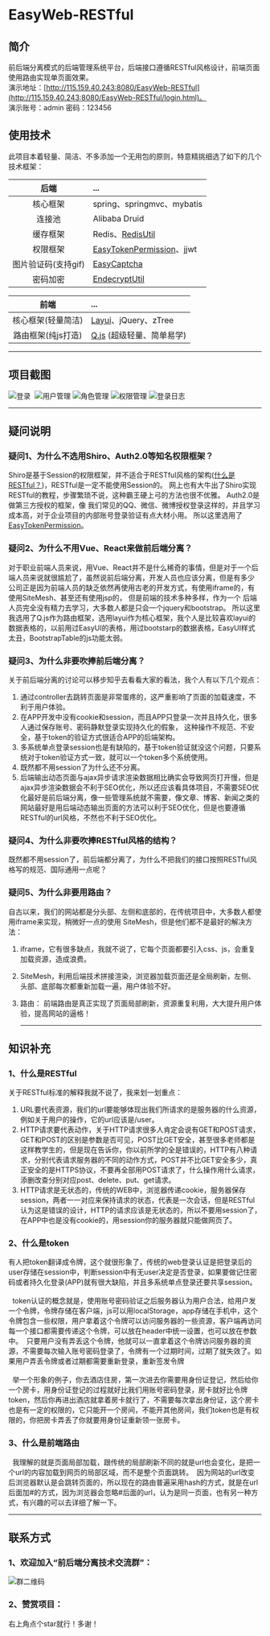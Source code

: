 # EasyWeb-RESTful
## 简介
前后端分离模式的后端管理系统平台，后端接口遵循RESTful风格设计，前端页面使用路由实现单页面效果。<br/>
演示地址：[http://115.159.40.243:8080/EasyWeb-RESTful](http://115.159.40.243:8080/EasyWeb-RESTful/login.html)。<br/>
演示账号：admin 密码：123456  
   
## 使用技术
   此项目本着轻量、简洁、不多添加一个无用包的原则，特意精挑细选了如下的几个技术框架：

后端 | ... 
:---:|:---
核心框架 | spring、springmvc、mybatis
连接池 | Alibaba Druid
缓存框架 | Redis、[RedisUtil](https://github.com/whvcse/RedisUtil)
权限框架 | [EasyTokenPermission](https://github.com/whvcse/EasyTokenPermission)、jjwt
图片验证码(支持gif) | [EasyCaptcha](https://github.com/whvcse/EasyCaptcha)
密码加密 | [EndecryptUtil](https://github.com/whvcse/EndecryptUtil)

前端 | ... 
:---:|:---
核心框架(轻量简洁) | [Layui](http://www.layui.com/)、jQuery、zTree
路由框架(纯js打造) | [Q.js](https://github.com/itorr/q.js) (超级轻量、简单易学)

------------------------

## 项目截图
![登录](https://github.com/whvcse/EasyWeb-RESTful/blob/master/WebRoot/assets/images/screenshot_login.png) 
![用户管理](https://github.com/whvcse/EasyWeb-RESTful/blob/master/WebRoot/assets/images/screenshot_user.png)
![角色管理](https://github.com/whvcse/EasyWeb-RESTful/blob/master/WebRoot/assets/images/screenshot_role.png)
![权限管理](https://github.com/whvcse/EasyWeb-RESTful/blob/master/WebRoot/assets/images/screenshot_permission.png)
![登录日志](https://github.com/whvcse/EasyWeb-RESTful/blob/master/WebRoot/assets/images/screenshot_loginrecode.png)
 
 ---------------------------
 
## 疑问说明
### 疑问1、为什么不选用Shiro、Auth2.0等知名权限框架？
  Shiro是基于Session的权限框架，并不适合于RESTful风格的架构([什么是RESTful？]())，RESTful是一定不能使用Session的。 
网上也有大牛出了Shiro实现RESTful的教程，步骤繁琐不说，这种霸王硬上弓的方法也很不优雅。 Auth2.0是做第三方授权的框架，像
我们常见的QQ、微信、微博授权登录这样的，并且学习成本高，对于企业项目的内部账号登录验证有点大材小用。 所以这里选用了[EasyTokenPermission](https://github.com/whvcse/EasyTokenPermission)。
        
### 疑问2、为什么不用Vue、React来做前后端分离？
对于职业前端人员来说，用Vue、React并不是什么稀奇的事情，但是对于一个后端人员来说就很尴尬了，虽然说前后端分离，开发人员也应该分离，但是有多少
公司正是因为前端人员的缺乏依然再使用古老的开发方式，有使用iframe的，有使用SiteMesh、甚至还有使用jsp的，  但是前端的技术多种多样，作为一个
后端人员完全没有精力去学习，大多数人都是只会一个jquery和bootstrap。 所以这里我选用了Q.js作为路由框架，选用layui作为核心框架，我个人是比较喜欢layui的数据表格的，以前用过EasyUI的表格，用过bootstarp的数据表格，EasyUI样式太丑，BootstrapTable的js功能太弱。
       
### 疑问3、为什么非要吹捧前后端分离？
关于前后端分离的讨论可以移步知乎去看看大家的看法，我个人有以下几个观点：
1. 通过controller去跳转页面是非常蛋疼的，这严重影响了页面的加载速度，不利于用户体验。 
2. 在APP开发中没有cookie和session，而且APP只登录一次并且持久化，很多人通过保存账号、密码静默登录实现持久化的假象，
这种操作不规范、不安全，基于token的验证方式很适合APP的后端架构。
3. 多系统单点登录session也是有缺陷的，基于token验证就没这个问题，只要系统对于token验证方式一致，就可以一个token多个系统使用。
4. 既然都不用session了为什么还不分离。
5. 后端输出动态页面与ajax异步请求渲染数据相比确实会导致网页打开慢，但是ajax异步渲染数据会不利于SEO优化，所以还应该看具体项目，不需要SEO优化最好是前后端分离，像一些管理系统就不需要，像文章、博客、新闻之类的网站最好是用后端动态输出页面的方法可以利于SEO优化，但是也要遵循RESTful的url风格，不然也不利于SEO优化。   
        
### 疑问4、为什么非要吹捧RESTful风格的结构？
既然都不用session了，前后端都分离了，为什么不把我们的接口按照RESTful风格写的规范、国际通用一点呢？
     
### 疑问5、为什么非要用路由？
自古以来，我们的网站都是分头部、左侧和底部的，在传统项目中，大多数人都使用iframe来实现，稍微好一点的使用 SiteMesh，但是他们都不是最好的解决方法：
1. iframe，它有很多缺点，我就不说了，它每个页面都要引入css、js，会重复加载资源，造成浪费。
2. SiteMesh，利用后端技术拼接渲染，浏览器加载页面还是全局刷新，左侧、头部、底部每次都重新加载一遍，用户体验不好。
3. 路由： 前端路由是真正实现了页面局部刷新，资源重复利用，大大提升用户体验，提高网站的逼格！
     
     -------------------
     
## 知识补充
### 1、什么是RESTful
关于RESTful标准的解释我就不说了，我来划一划重点：
1. URL要代表资源，我们的url要能够体现出我们所请求的是服务器的什么资源，例如关于用户的操作，它的url应该是/user。
2. HTTP请求要代表动作，关于HTTP请求很多人肯定会说有GET和POST请求，GET和POST的区别是参数是否可见，POST比GET安全，甚至很多老师都是这样教学生的，但是现在告诉你，你以前所学的全是错误的，HTTP有八种请求，分别代表请求服务器的不同的动作方式，POST并不比GET安全多少，真正安全的是HTTPS协议，不要再全部用POST请求了，什么操作用什么请求，添删改查分别对应post、delete、put、get请求。
3. HTTP请求是无状态的，传统的WEB中，浏览器传递cookie，服务器保存session，两者一一对应来保持请求的状态，代表是一次会话，但是RESTful认为这是错误的设计，HTTP的请求应该是无状态的，所以不要用session了，在APP中也是没有cookie的，用session你的服务器就只能做网页了。
       
### 2、什么是token
   有人把token翻译成令牌，这个就很形象了，传统的web登录认证是把登录后的user存储在session中，判断session中有无user决定是否登录，如果要做记住密码或者持久化登录(APP)就有很大缺陷，并且多系统单点登录还要共享session。<br/><br/>
   token认证的概念就是，使用账号密码验证之后服务器认为用户合法，给用户发一个令牌，令牌存储在客户端，js可以用localStorage，app存储在手机中，这个令牌包含一些权限，用户拿着这个令牌可以访问服务器的一些资源，客户端再访问每一个接口都需要传递这个令牌，可以放在header中统一设置，也可以放在参数中。  只要用户没有弄丢这个令牌，他就可以一直拿着这个令牌访问服务器的资源，不需要每次输入账号密码登录了，令牌有一个过期时间，过期了就失效了。如果用户弄丢令牌或者过期都需要重新登录，重新签发令牌 <br/><br/>
   举一个形象的例子，你去酒店住房，第一次进去你需要用身份证登记，然后给你一个房卡，用身份证登记的过程就好比我们用账号密码登录，房卡就好比令牌token，然后你再进出酒店就拿着房卡就行了，不需要每次拿出身份证，这个房卡也是有一定的权限的，它只能开一个房间，不能开其他房间，我们token也是有权限的，你把房卡弄丢了你就要用身份证重新领一张房卡。
     
### 3、什么是前端路由
   我理解的就是页面局部加载，跟传统的局部刷新不同的就是url也会变化，是把一个url的内容加载到网页的局部区域，而不是整个页面跳转。  因为网站的url改变后浏览器默认是会跳转页面的，所以现在的路由普遍采用hash的方式，就是在url后面加#的方式，因为浏览器会忽略#后面的url，认为是同一页面，也有另一种方式，有兴趣的可以去详细了解一下。 
    
----------------
    
## 联系方式
### 1、欢迎加入“前后端分离技术交流群”：
![群二维码](https://github.com/whvcse/EasyWeb-RESTful/blob/master/WebRoot/assets/images/images_qqgroup.png)
      
### 2、赞赏项目：
右上角点个star就行！多谢！ 
